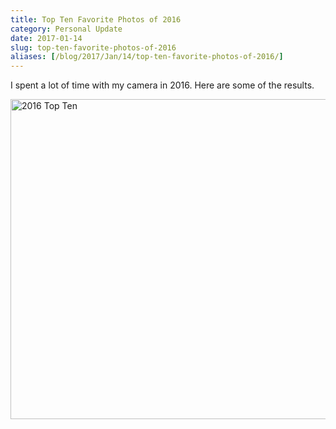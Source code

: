 ```yaml
---
title: Top Ten Favorite Photos of 2016
category: Personal Update
date: 2017-01-14
slug: top-ten-favorite-photos-of-2016
aliases: [/blog/2017/Jan/14/top-ten-favorite-photos-of-2016/]
---
```


I spent a lot of time with my camera in 2016. Here are some of the results.

<a data-flickr-embed="true" data-footer="true"  href="https://www.flickr.com/photos/tdhopper/albums/72157675114780424" title="2016 Top Ten"><img src="https://c1.staticflickr.com/9/8217/29481301912_9a55bb9c99_z.jpg" width="640" height="512" alt="2016 Top Ten"></a><script async src="//embedr.flickr.com/assets/client-code.js" charset="utf-8"></script>
